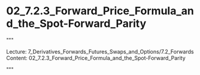 # 02_7.2.3_Forward_Price_Formula_and_the_Spot-Forward_Parity

"""

Lecture: 7_Derivatives_Forwards_Futures_Swaps_and_Options/7.2_Forwards
Content: 02_7.2.3_Forward_Price_Formula_and_the_Spot-Forward_Parity

"""

